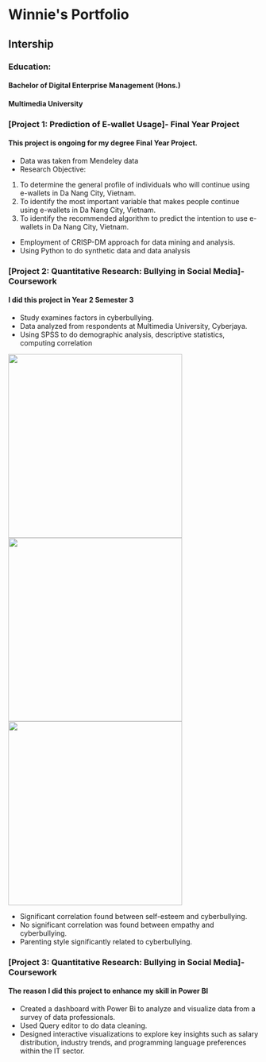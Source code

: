 # Winnie's Portfolio

## Intership

### Education:
#### Bachelor of Digital Enterprise Management (Hons.)
#### Multimedia University

### [Project 1: Prediction of E-wallet Usage]- Final Year Project
#### This project is ongoing for my degree Final Year Project.

* Data was taken from Mendeley data
* Research Objective:
 1)	To determine the general profile of individuals who will continue using e-wallets in Da Nang City, Vietnam.
 2)	To identify the most important variable that makes people continue using e-wallets in Da Nang City, Vietnam.
 3)	To identify the recommended algorithm to predict the intention to use e-wallets in Da Nang City, Vietnam.
* Employment of CRISP-DM approach for data mining and analysis.
* Using Python to do synthetic data and data analysis



### [Project 2: Quantitative Research: Bullying in Social Media]- Coursework
#### I did this project in Year 2 Semester 3

* Study examines factors in cyberbullying.
* Data analyzed from respondents at Multimedia University, Cyberjaya.
* Using SPSS to do demographic analysis, descriptive statistics, computing correlation

<img src=https://github.com/TamWinnie/Projects/assets/165368397/d09583fd-ec58-45b3-bc85-b9fdca5f14ec width=350 height=370 > <img src=https://github.com/TamWinnie/Projects/assets/165368397/3e277700-c622-4025-8dfc-1377185a874f
 width=350 height=370 >  <img src=https://github.com/TamWinnie/Projects/assets/165368397/9c5e77c5-5910-43db-8f2d-2a620695d859 width=350 height=370 > 

* Significant correlation found between self-esteem and cyberbullying.
* No significant correlation was found between empathy and cyberbullying.
* Parenting style significantly related to cyberbullying.

### [Project 3: Quantitative Research: Bullying in Social Media]- Coursework
#### The reason I did this project to enhance my skill in Power BI

* Created a dashboard with Power Bi to analyze and visualize data from a survey of data professionals.
* Used Query editor to do data cleaning.
* Designed interactive visualizations to explore key insights such as salary distribution, industry trends, and programming language preferences within the IT sector. 






